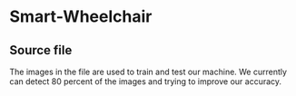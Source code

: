 # Smart-Wheelchair

## Source file

The images in the file are used to train and test our machine. We currently can detect 80 percent of the images and trying to improve our accuracy.
